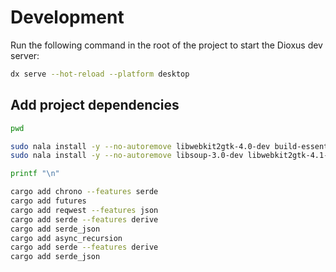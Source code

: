 # Development

Run the following command in the root of the project to start the Dioxus dev server:

```bash { background=false category=setup closeTerminalOnSuccess=true excludeFromRunAll=true interactive=true interpreter=bash name=hello-desktop-watch promptEnv=true terminalRows=10 }
dx serve --hot-reload --platform desktop
```

## Add project dependencies

```bash { background=false category=setup closeTerminalOnSuccess=true excludeFromRunAll=true interactive=true interpreter=bash name=hello-desktop-add-deps promptEnv=true terminalRows=10 }
pwd

sudo nala install -y --no-autoremove libwebkit2gtk-4.0-dev build-essential curl wget libssl-dev libgtk-3-dev libappindicator3-dev librsvg2-dev
sudo nala install -y --no-autoremove libsoup-3.0-dev libwebkit2gtk-4.1-dev libxdo-dev

printf "\n"

cargo add chrono --features serde
cargo add futures
cargo add reqwest --features json
cargo add serde --features derive
cargo add serde_json
cargo add async_recursion
cargo add serde --features derive
cargo add serde_json
```
